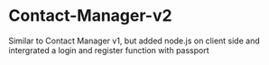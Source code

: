 # Contact-Manager-v2

Similar to Contact Manager v1, but added node.js on client side and intergrated a login and register function with passport
